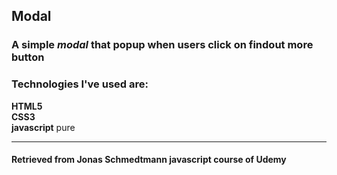 ## Modal

### A simple **_modal_** that popup when users click on findout more button

### Technologies I've used are: 
**HTML5**<br>
**CSS3**<br>
**javascript** pure<br>
 ___
#### Retrieved from <b>Jonas</b> <b>Schmedtmann</b> javascript course of Udemy
